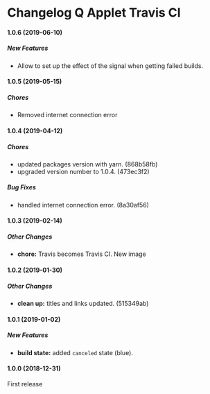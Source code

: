 # Changelog Q Applet Travis CI

#### 1.0.6 (2019-06-10)

##### New Features

* Allow to set up the effect of the signal when getting failed builds.

#### 1.0.5 (2019-05-15)

##### Chores

*  Removed internet connection error

#### 1.0.4 (2019-04-12)

##### Chores

*  updated packages version with yarn. (868b58fb)
*  upgraded version number to 1.0.4. (473ec3f2)

##### Bug Fixes

*  handled internet connection error. (8a30af56)

#### 1.0.3 (2019-02-14)

##### Other Changes

* **chore:**  Travis becomes Travis CI. New image

#### 1.0.2 (2019-01-30)

##### Other Changes

* **clean up:**  titles and links updated. (515349ab)

#### 1.0.1 (2019-01-02)

##### New Features

* **build state:**  added `canceled` state (blue).

#### 1.0.0 (2018-12-31)

First release
